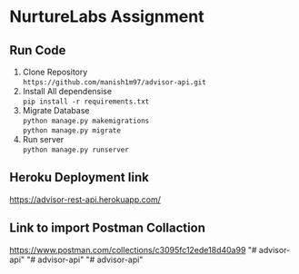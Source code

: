 # NurtureLabs Assignment

## Run Code
1. Clone Repository <br/>
```https://github.com/manish1m97/advisor-api.git```
1. Install All dependensise <br/>
```pip install -r requirements.txt```
1. Migrate Database <br/>
```python manage.py makemigrations```<br/>
```python manage.py migrate```
1. Run server <br/>
```python manage.py runserver```

## Heroku Deployment link
https://advisor-rest-api.herokuapp.com/

## Link to import Postman Collaction 
https://www.postman.com/collections/c3095fc12ede18d40a99
"# advisor-api" 
"# advisor-api" 
"# advisor-api" 
